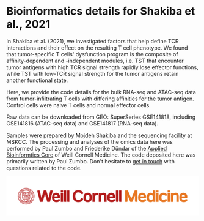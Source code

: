 # Bioinformatics details for Shakiba et al., 2021

In Shakiba et al. (2021), we investigated factors that help define TCR interactions and their effect on the resulting T cell phenotype.
We found that tumor-specific T cells' dysfunction program is the composite of affinity-dependent and -independent modules, i.e. TST that encounter tumor antigens with high TCR signal strength rapidly lose effector functions, while TST with low-TCR signal strength for the tumor antigens retain another functional state.

Here, we provide the code details for the bulk RNA-seq and ATAC-seq data from tumor-infiltrating T cells with differing affinities for the tumor antigen.
Control cells were naive T cells and normal effector cells.

Raw data can be downloaded from GEO: SuperSeries GSE141818, including GSE141816 (ATAC-seq data) and GSE141817 (RNA-seq data).

Samples were prepared by Mojdeh Shakiba and the sequencing facility at MSKCC.
The processing and analyses of the omics data here was performed by Paul Zumbo and Friederike Dündar of the [Applied Bioinformtics Core](https://abc.med.cornell.edu) of Weill Cornell Medicine.
The code deposited here was primarily written by Paul Zumbo.
Don't hesitate to [get in touch](https://abc.med.cornell.edu/) with questions related to the code.

![](WCM_MB_LOGO_HZSS1L_CLR_RGB.png)


